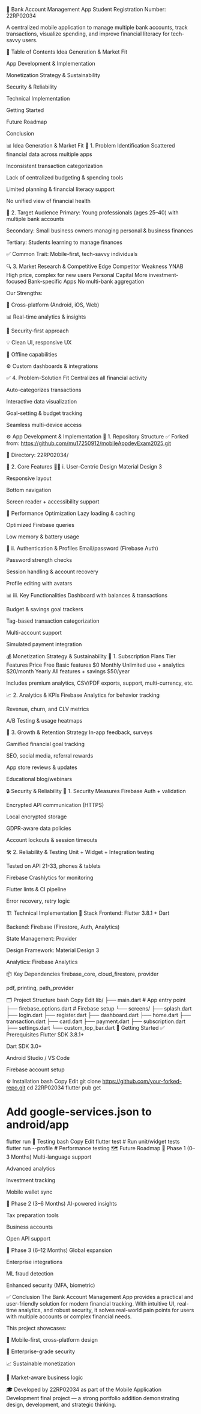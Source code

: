💼 Bank Account Management App
Student Registration Number: 22RP02034

A centralized mobile application to manage multiple bank accounts, track transactions, visualize spending, and improve financial literacy for tech-savvy users.

📌 Table of Contents
Idea Generation & Market Fit

App Development & Implementation

Monetization Strategy & Sustainability

Security & Reliability

Technical Implementation

Getting Started

Future Roadmap

Conclusion

📊 Idea Generation & Market Fit
🧠 1. Problem Identification
Scattered financial data across multiple apps

Inconsistent transaction categorization

Lack of centralized budgeting & spending tools

Limited planning & financial literacy support

No unified view of financial health

🎯 2. Target Audience
Primary: Young professionals (ages 25–40) with multiple bank accounts

Secondary: Small business owners managing personal & business finances

Tertiary: Students learning to manage finances

✅ Common Trait: Mobile-first, tech-savvy individuals

🔍 3. Market Research & Competitive Edge
Competitor	Weakness
YNAB	High price, complex for new users
Personal Capital	More investment-focused
Bank-specific Apps	No multi-bank aggregation

Our Strengths:

🔄 Cross-platform (Android, iOS, Web)

📊 Real-time analytics & insights

🔐 Security-first approach

💡 Clean UI, responsive UX

💸 Offline capabilities

⚙️ Custom dashboards & integrations

✅ 4. Problem-Solution Fit
Centralizes all financial activity

Auto-categorizes transactions

Interactive data visualization

Goal-setting & budget tracking

Seamless multi-device access

⚙️ App Development & Implementation
📁 1. Repository Structure
✅ Forked from: https://github.com/mu17250912/mobileAppdevExam2025.git

📂 Directory: 22RP02034/

🧩 2. Core Features
🧑‍💻 i. User-Centric Design
Material Design 3

Responsive layout

Bottom navigation

Screen reader + accessibility support

🚀 Performance Optimization
Lazy loading & caching

Optimized Firebase queries

Low memory & battery usage

🔐 ii. Authentication & Profiles
Email/password (Firebase Auth)

Password strength checks

Session handling & account recovery

Profile editing with avatars

📊 iii. Key Functionalities
Dashboard with balances & transactions

Budget & savings goal trackers

Tag-based transaction categorization

Multi-account support

Simulated payment integration

💰 Monetization Strategy & Sustainability
🧾 1. Subscription Plans
Tier	Features	Price
Free	Basic features	$0
Monthly	Unlimited use + analytics	$20/month
Yearly	All features + savings	$50/year

Includes premium analytics, CSV/PDF exports, support, multi-currency, etc.

📈 2. Analytics & KPIs
Firebase Analytics for behavior tracking

Revenue, churn, and CLV metrics

A/B Testing & usage heatmaps

🌱 3. Growth & Retention Strategy
In-app feedback, surveys

Gamified financial goal tracking

SEO, social media, referral rewards

App store reviews & updates

Educational blog/webinars

🔒 Security & Reliability
🔐 1. Security Measures
Firebase Auth + validation

Encrypted API communication (HTTPS)

Local encrypted storage

GDPR-aware data policies

Account lockouts & session timeouts

🛠️ 2. Reliability & Testing
Unit + Widget + Integration testing

Tested on API 21-33, phones & tablets

Firebase Crashlytics for monitoring

Flutter lints & CI pipeline

Error recovery, retry logic

🏗️ Technical Implementation
🧱 Stack
Frontend: Flutter 3.8.1 + Dart

Backend: Firebase (Firestore, Auth, Analytics)

State Management: Provider

Design Framework: Material Design 3

Analytics: Firebase Analytics

📦 Key Dependencies
firebase_core, cloud_firestore, provider

pdf, printing, path_provider

🗂️ Project Structure
bash
Copy
Edit
lib/
├── main.dart              # App entry point
├── firebase_options.dart  # Firebase setup
└── screens/
    ├── splash.dart
    ├── login.dart
    ├── register.dart
    ├── dashboard.dart
    ├── home.dart
    ├── transaction.dart
    ├── card.dart
    ├── payment.dart
    ├── subscription.dart
    ├── settings.dart
    └── custom_top_bar.dart
🚀 Getting Started
✅ Prerequisites
Flutter SDK 3.8.1+

Dart SDK 3.0+

Android Studio / VS Code

Firebase account setup

⚙️ Installation
bash
Copy
Edit
git clone https://github.com/your-forked-repo.git
cd 22RP02034
flutter pub get
# Add google-services.json to android/app
flutter run
🧪 Testing
bash
Copy
Edit
flutter test                # Run unit/widget tests
flutter run --profile       # Performance testing
🗺️ Future Roadmap
📍 Phase 1 (0–3 Months)
Multi-language support

Advanced analytics

Investment tracking

Mobile wallet sync

📍 Phase 2 (3–6 Months)
AI-powered insights

Tax preparation tools

Business accounts

Open API support

📍 Phase 3 (6–12 Months)
Global expansion

Enterprise integrations

ML fraud detection

Enhanced security (MFA, biometric)

✅ Conclusion
The Bank Account Management App provides a practical and user-friendly solution for modern financial tracking. With intuitive UI, real-time analytics, and robust security, it solves real-world pain points for users with multiple accounts or complex financial needs.

This project showcases:

📱 Mobile-first, cross-platform design

🔐 Enterprise-grade security

📈 Sustainable monetization

🧠 Market-aware business logic

🎓 Developed by 22RP02034 as part of the Mobile Application Development final project — a strong portfolio addition demonstrating design, development, and strategic thinking.

